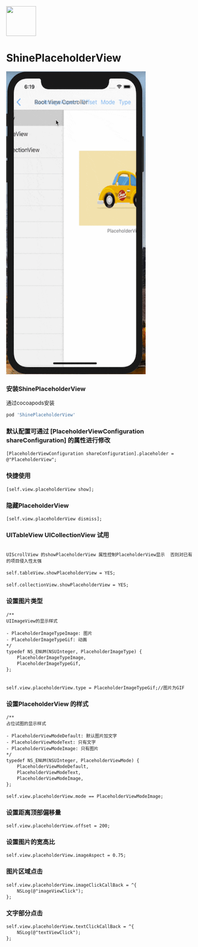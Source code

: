<img width="80" height="80" border-radius = "40" src="https://avatars0.githubusercontent.com/u/26161584?s=400&u=16aa790577ba20eedb394841b66d1fcfc300c3c1&v=4"/>

# ShinePlaceholderView
<img width="375" height="812" src="https://github.com/Echo-BraveShine/ShinePlaceholderView/blob/master/QQ20180513-181948-HD-2.gif"/>


### 安装ShinePlaceholderView
通过cocoapods安装
```ruby
pod 'ShinePlaceholderView'
```
### 默认配置可通过 [PlaceholderViewConfiguration shareConfiguration] 的属性进行修改
```objc
[PlaceholderViewConfiguration shareConfiguration].placeholder = @"PlaceholderView";
```

### 快捷使用
```objc
[self.view.placeholderView show];
```
### 隐藏PlaceholderView
```objc
[self.view.placeholderView dismiss];
```

### UITableView  UICollectionView 试用
```objc

UIScrollView 的showPlaceholderView 属性控制PlaceholderView显示  否则对已有的项目侵入性太强

self.tableView.showPlaceholderView = YES;

self.collectionView.showPlaceholderView = YES;

```

### 设置图片类型
```objc
/**
UIImageView的显示样式

- PlaceholderImageTypeImage: 图片
- PlaceholderImageTypeGif: 动画
*/
typedef NS_ENUM(NSUInteger, PlaceholderImageType) {
    PlaceholderImageTypeImage,
    PlaceholderImageTypeGif,
};


self.view.placeholderView.type = PlaceholderImageTypeGif;//图片为GIF
```
### 设置PlaceholderView 的样式
```objc
/**
占位试图的显示样式

- PlaceholderViewModeDefault: 默认图片加文字
- PlaceholderViewModeText: 只有文字
- PlaceholderViewModeImage: 只有图片
*/
typedef NS_ENUM(NSUInteger, PlaceholderViewMode) {
    PlaceholderViewModeDefault,
    PlaceholderViewModeText,
    PlaceholderViewModeImage,
};

self.view.placeholderView.mode == PlaceholderViewModeImage;
```
### 设置距离顶部偏移量
```objc
self.view.placeholderView.offset = 200;
```
### 设置图片的宽高比
```objc
self.view.placeholderView.imageAspect = 0.75;
```
### 图片区域点击
```objc
self.view.placeholderView.imageClickCallBack = ^{
    NSLog(@"imageViewClick");
};
```
### 文字部分点击
```objc
self.view.placeholderView.textClickCallBack = ^{
    NSLog(@"textViewClick");
};
```
